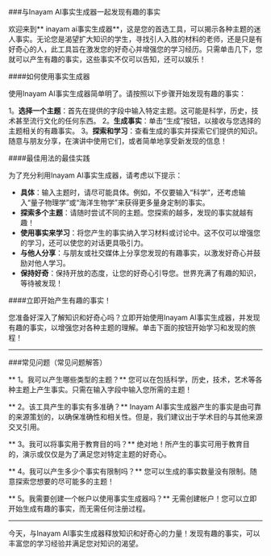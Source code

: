 ###与Inayam AI事实生成器一起发现有趣的事实

欢迎来到** inayam ai事实生成器**，这是您的首选工具，可以揭示各种主题的迷人事实。无论您是渴望扩大知识的学生，寻找引人入胜的材料的老师，还是只是有好奇心的人，此工具旨在激发您的好奇心并增强您的学习经历。只需单击几下，您就可以产生有趣的事实，这些事实不仅可以告知，还可以娱乐！

####如何使用事实生成器

使用Inayam AI事实生成器简单明了。请按照以下步骤开始发现有趣的事实：

1。**选择一个主题**：首先在提供的字段中输入特定主题。这可能是科学，历史，技术甚至流行文化的任何东西。
2。**生成事实**：单击“生成”按钮，以接收与您选择的主题相关的有趣事实。
3。**探索和学习**：查看生成的事实并探索它们提供的知识。随意与朋友分享，在演讲中使用它们，或者简单地享受新发现的信息！

####最佳用法的最佳实践

为了充分利用Inayam AI事实生成器，请考虑以下提示：

-  **具体**：输入主题时，请尽可能具体。例如，不仅要输入“科学”，还考虑输入“量子物理学”或“海洋生物学”来获得更多量身定制的事实。
-  **探索多个主题**：请随时尝试不同的主题。您探索的越多，发现的事实就越有趣！
-  **使用事实来学习**：将您产生的事实纳入学习材料或讨论中。这不仅可以增强您的学习，还可以使您的对话更具吸引力。
-  **与他人分享**：与朋友或社交媒体上分享您发现的有趣事实，以激发好奇心并鼓励对他人学习。
-  **保持好奇**：保持开放的态度，让您的好奇心引导您。世界充满了有趣的知识，等待被发现！

####立即开始产生有趣的事实！

您准备好深入了解知识和好奇心吗？立即开始使用Inayam AI事实生成器，并发现有趣的事实，以增强您对各种主题的理解。单击下面的按钮开始学习和发现的旅程！

---

###常见问题（常见问题解答）

** 1。我可以产生哪些类型的主题？**
您可以在包括科学，历史，技术，艺术等各种主题上产生事实。只需在输入字段中输入您所需的主题！

** 2。该工具产生的事实有多准确？**
Inayam AI事实生成器产生的事实是由可靠的来源策划的，以确保准确性和相关性。但是，我们建议出于学术目的与其他来源交叉引用。

** 3。我可以将事实用于教育目的吗？**
绝对地！所产生的事实可用于教育目的，演示或仅仅是为了满足您对特定主题的好奇心。

** 4。我可以产生多少个事实有限制吗？**
您可以生成的事实数量没有限制。随意探索您想要的尽可能多的主题！

** 5。我需要创建一个帐户以使用事实生成器吗？**
无需创建帐户！您可以立即开始生成有趣的事实，而无需任何注册过程。

---

今天，与Inayam AI事实生成器释放知识和好奇心的力量！发现有趣的事实，可以丰富您的学习经验并满足您对知识的渴望。